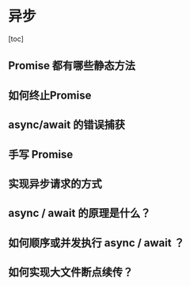 # 异步

[toc]

## Promise 都有哪些静态方法

## 如何终止Promise

## async/await 的错误捕获

## 手写 Promise

## 实现异步请求的方式

## async / await 的原理是什么？

## 如何顺序或并发执行 async / await ？

## 如何实现大文件断点续传？
